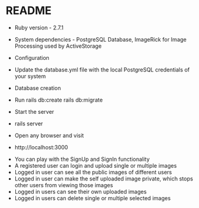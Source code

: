 # README

* Ruby version - 2.7.1

* System dependencies - PostgreSQL Database, ImageRick for Image Processing used by ActiveStorage

* Configuration
- Update the database.yml file with the local PostgreSQL credentials of your system

* Database creation
- Run 
	rails db:create
	rails db:migrate

* Start the server
- rails server

* Open any browser and visit
- http://localhost:3000

* You can play with the SignUp and SignIn functionality
* A registered user can login and upload single or multiple images
* Logged in user can see all the public images of different users
* Logged in user can make the self uploaded image private, which stops other users from viewing those images
* Logged in users can see their own uploaded images
* Logged in users can delete single or multiple selected images